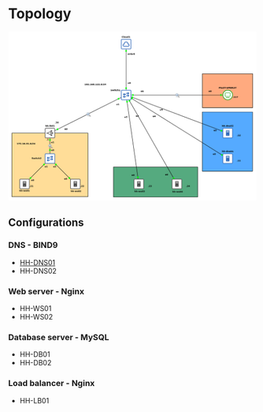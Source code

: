 # Topology
![Topology](./Images/dns_topology.png)

## Configurations

### DNS - BIND9
- [HH-DNS01](./HH-DNS01.md)
- HH-DNS02

### Web server - Nginx
- HH-WS01
- HH-WS02

### Database server - MySQL
- HH-DB01
- HH-DB02

### Load balancer - Nginx
- HH-LB01
